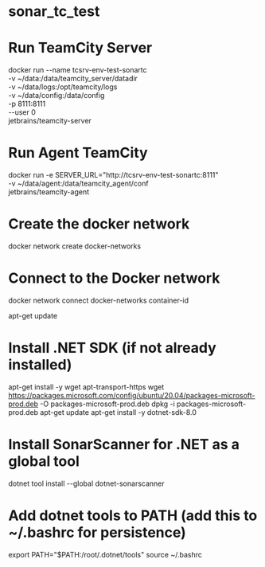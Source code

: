# sonar_tc_test

# Run TeamCity Server
docker run --name tcsrv-env-test-sonartc \
    -v ~/data:/data/teamcity_server/datadir \
    -v ~/data/logs:/opt/teamcity/logs \
    -v ~/data/config:/data/config \
    -p 8111:8111 \
    --user 0 \
    jetbrains/teamcity-server

# Run Agent TeamCity
docker run -e SERVER_URL="http://tcsrv-env-test-sonartc:8111" \
    -v ~/data/agent:/data/teamcity_agent/conf \
    jetbrains/teamcity-agent

# Create the docker network
docker network create docker-networks

# Connect to the Docker network
 docker network connect docker-networks container-id

 apt-get update

# Install .NET SDK (if not already installed)
apt-get install -y wget apt-transport-https
wget https://packages.microsoft.com/config/ubuntu/20.04/packages-microsoft-prod.deb -O packages-microsoft-prod.deb
dpkg -i packages-microsoft-prod.deb
apt-get update
apt-get install -y dotnet-sdk-8.0

# Install SonarScanner for .NET as a global tool
dotnet tool install --global dotnet-sonarscanner

# Add dotnet tools to PATH (add this to ~/.bashrc for persistence)
export PATH="$PATH:/root/.dotnet/tools"
source ~/.bashrc
